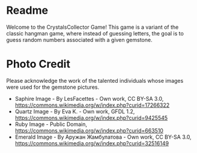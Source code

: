 # Readme
Welcome to the CrystalsCollector Game! This game is a variant of the classic hangman game, where instead of
guessing letters, the goal is to guess random numbers associated with a given gemstone.

# Photo Credit
Please acknowledge the work of the talented individuals whose images were used for the gemstone pictures.

* Saphire Image - By LesFacettes - Own work, CC BY-SA 3.0, https://commons.wikimedia.org/w/index.php?curid=17266322
* Quartz Image - By Eva K. - Own work, GFDL 1.2, https://commons.wikimedia.org/w/index.php?curid=9425545
* Ruby Image - Public Domain, https://commons.wikimedia.org/w/index.php?curid=663510
* Emerald Image - By Аружан Жамбулатова - Own work, CC BY-SA 3.0, https://commons.wikimedia.org/w/index.php?curid=32516149